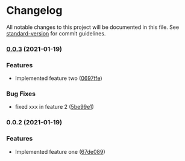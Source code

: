 # Changelog

All notable changes to this project will be documented in this file. See [standard-version](https://github.com/conventional-changelog/standard-version) for commit guidelines.

### [0.0.3](https://github.com/arcadien/conventional-commit-demo/compare/v0.0.2...v0.0.3) (2021-01-19)


### Features

* Implemented feature two ([0697ffe](https://github.com/arcadien/conventional-commit-demo/commit/0697ffeadbc9643efc56e681db0d23f0c04816fe))


### Bug Fixes

* fixed xxx in feature 2 ([5be99e1](https://github.com/arcadien/conventional-commit-demo/commit/5be99e1ec104b9e7b5ebefe4de73428a195d221a))

### 0.0.2 (2021-01-19)


### Features

* Implemented feature one ([67de089](https://github.com/arcadien/conventional-commit-demo/commit/67de0899e5fa0e57a6e1cf55955670a673b9cba9))

